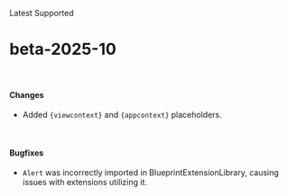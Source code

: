<span class="badge bg-success-subtle border border-success-subtle text-success-emphasis rounded-pill"><i class="bi bi-check-lg"></i> Latest</span>
<span class="badge bg-primary-subtle border border-primary-subtle text-primary-emphasis rounded-pill"><i class="bi bi-hash"></i> Supported</span>

# beta-2025-10

<br/>

#### Changes
- Added `{viewcontext}` and `{appcontext}` placeholders.

<br/>

#### Bugfixes
- `Alert` was incorrectly imported in BlueprintExtensionLibrary, causing issues with extensions utilizing it.
